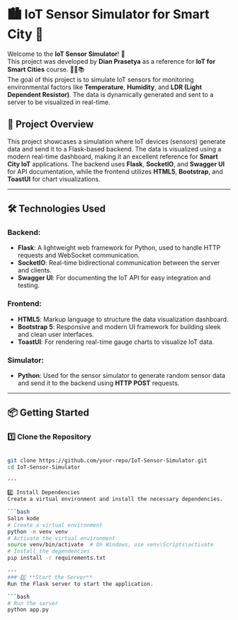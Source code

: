 # 🏙️ **IoT Sensor Simulator for Smart City** 🌱

Welcome to the **IoT Sensor Simulator**! 🚀  
This project was developed by **Dian Prasetya** as a reference for **IoT for Smart Cities** course. 🧑‍🏫📚  
The goal of this project is to simulate IoT sensors for monitoring environmental factors like **Temperature**, **Humidity**, and **LDR (Light Dependent Resistor)**. The data is dynamically generated and sent to a server to be visualized in real-time.

## 🎯 **Project Overview**
This project showcases a simulation where IoT devices (sensors) generate data and send it to a Flask-based backend. The data is visualized using a modern real-time dashboard, making it an excellent reference for **Smart City IoT** applications. The backend uses **Flask**, **SocketIO**, and **Swagger UI** for API documentation, while the frontend utilizes **HTML5**, **Bootstrap**, and **ToastUI** for chart visualizations.

---

## 🛠️ **Technologies Used**

### Backend:
- **Flask**: A lightweight web framework for Python, used to handle HTTP requests and WebSocket communication.
- **SocketIO**: Real-time bidirectional communication between the server and clients.
- **Swagger UI**: For documenting the IoT API for easy integration and testing.

### Frontend:
- **HTML5**: Markup language to structure the data visualization dashboard.
- **Bootstrap 5**: Responsive and modern UI framework for building sleek and clean user interfaces.
- **ToastUI**: For rendering real-time gauge charts to visualize IoT data.

### Simulator:
- **Python**: Used for the sensor simulator to generate random sensor data and send it to the backend using **HTTP POST** requests.

---

## 📦 **Getting Started**

### 1️⃣ **Clone the Repository**

```bash

git clone https://github.com/your-repo/IoT-Sensor-Simulator.git
cd IoT-Sensor-Simulator

---

2️⃣ Install Dependencies
Create a virtual environment and install the necessary dependencies.

```bash
Salin kode
# Create a virtual environment
python -m venv venv
# Activate the virtual environment
source venv/bin/activate  # On Windows, use venv\Scripts\activate
# Install the dependencies
pip install -r requirements.txt

---
### 3️⃣ **Start the Server**
Run the Flask server to start the application.

```bash
# Run the server
python app.py

